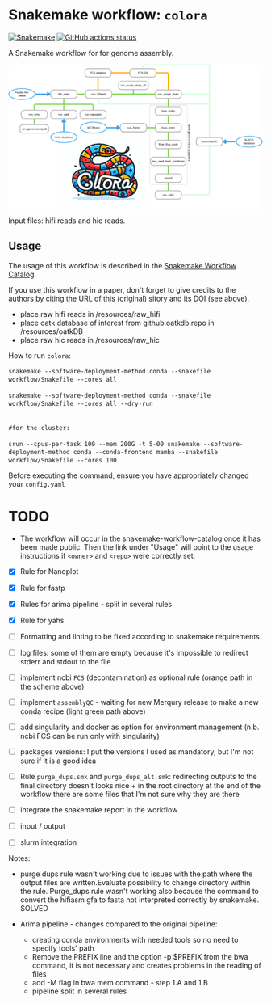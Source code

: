 # Snakemake workflow: `colora`

[![Snakemake](https://img.shields.io/badge/snakemake-≥6.3.0-brightgreen.svg)](https://snakemake.github.io)
[![GitHub actions status](https://github.com/LiaOb21/colora/workflows/Tests/badge.svg?branch=main)](https://github.com/LiaOb21/colora/actions?query=branch%3Amain+workflow%3ATests)


A Snakemake workflow for for genome assembly.

![Alt text](Colora-1.jpg)
Input files: hifi reads and hic reads.

## Usage

The usage of this workflow is described in the [Snakemake Workflow Catalog](https://snakemake.github.io/snakemake-workflow-catalog/?usage=<LiaOb21>%2F<colora>).

If you use this workflow in a paper, don't forget to give credits to the authors by citing the URL of this (original) <colora> sitory and its DOI (see above).

- place raw hifi reads in /resources/raw_hifi
- place oatk database of interest from github.oatkdb.repo in /resources/oatkDB
- place raw hic reads in /resources/raw_hic


How to run `colora`:
```
snakemake --software-deployment-method conda --snakefile workflow/Snakefile --cores all

snakemake --software-deployment-method conda --snakefile workflow/Snakefile --cores all --dry-run


#for the cluster:

srun --cpus-per-task 100 --mem 200G -t 5-00 snakemake --software-deployment-method conda --conda-frontend mamba --snakefile workflow/Snakefile --cores 100
```

Before executing the command, ensure you have appropriately changed your `config.yaml`

# TODO


* The workflow will occur in the snakemake-workflow-catalog once it has been made public. Then the link under "Usage" will point to the usage instructions if `<owner>` and `<repo>` were correctly set.

- [x] Rule for Nanoplot
- [x] Rule for fastp 
- [x] Rules for arima pipeline - split in several rules
- [x] Rule for yahs
- [ ] Formatting and linting to be fixed according to snakemake requirements
- [ ] log files: some of them are empty because it's impossible to redirect stderr and stdout to the file
- [ ] implement ncbi `FCS` (decontamination) as optional rule (orange path in the scheme above)
- [ ] implement `assemblyQC` - waiting for new Merqury release to make a new conda recipe (light green path above)
- [ ] add singularity and docker as option for environment management (n.b. ncbi FCS can be run only with singularity)
- [ ] packages versions: I put the versions I used as mandatory, but I'm not sure if it is a good idea
- [ ] Rule `purge_dups.smk` and `purge_dups_alt.smk`: redirecting outputs to the final directory doesn't looks nice + in the root directory at the end of the workflow there are some files that I'm not sure why they are there 
- [ ] integrate the snakemake report in the workflow
- [ ] input / output
- [ ] slurm integration


Notes:
- purge dups rule wasn't working due to issues with the path where the output files are written.Evaluate possibility to change directory within the rule. Purge_dups rule wasn't working also because the command to convert the hifiasm gfa to fasta not interpreted correctly by snakemake. SOLVED


- Arima pipeline - changes compared to the original pipeline:
   - creating conda environments with needed tools so no need to specify tools' path
   - Remove the PREFIX line and the option -p $PREFIX from the bwa command, it is not necessary and creates problems in the reading of files
  - add -M flag in bwa mem command - step 1.A and 1.B
  - pipeline split in several rules
